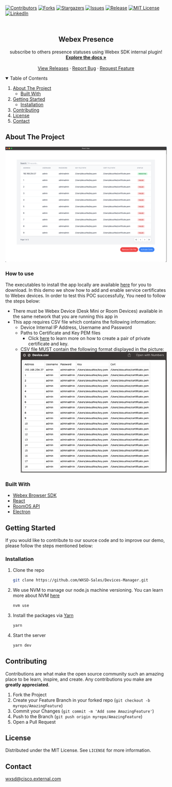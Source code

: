 [![Contributors][contributors-shield]][contributors-url]
[![Forks][forks-shield]][forks-url]
[![Stargazers][stars-shield]][stars-url]
[![Issues][issues-shield]][issues-url]
[![Release][release-shield]][issues-url]
[![MIT License][license-shield]][license-url]
[![LinkedIn][linkedin-shield]][linkedin-url]

<!-- PROJECT LOGO -->
<br />
<p align="center">
  <h2 align="center">Webex Presence</h2>

  <p align="center">
  subscribe to others presence statuses using Webex SDK internal plugin! 
    <br />
    <a href="https://github.com/WXSD-Sales/Devices-Manager"><strong>Explore the docs »</strong></a>
    <br />
    <br />
    <a href="https://github.com/WXSD-Sales/Devices-Manager/releases">View Releases</a>
    ·
    <a href="https://github.com/WXSD-Sales/Devices-Manager/issues">Report Bug</a>
    ·
    <a href="https://github.com/WXSD-Sales/Devices-Manager/issues">Request Feature</a>
  </p>
</p>

<!-- TABLE OF CONTENTS -->
<details open="open">
  <summary>Table of Contents</summary>
  <ol>
    <li>
      <a href="#about-the-project">About The Project</a>
      <ul>
        <li><a href="#built-with">Built With</a></li>
      </ul>
    </li>
    <li>
      <a href="#getting-started">Getting Started</a>
      <ul>
        <li><a href="#installation">Installation</a></li>
      </ul>
    </li>
    <li><a href="#contributing">Contributing</a></li>
    <li><a href="#license">License</a></li>
    <li><a href="#contact">Contact</a></li>
  </ol>
</details>

<!-- ABOUT THE PROJECT -->

## About The Project

[![production-screenshot](images/rebooted.png)](link)

### How to use

The executables to install the app locally are available [here]( https://github.com/WXSD-Sales/Devices-Manager/releases) for you to download.
In this demo we show how to add and enable service certificates to Webex devices. In order to test this POC successfully, You need to follow the steps below:

 - There must be Webex Device (Desk Mini or Room Devices) available in the same network that you are running this app in
 - This app requires CSV file which contains the following information:
   - Device Internal IP Address, Username and Password
   - Paths to Certificate and Key PEM files
     - Click [here](https://www.suse.com/support/kb/doc/?id=000018152) to learn more on how to create a pair of private certificate and key.
   - CSV file MUST contain the following format displayed in the picture:
   ![production-screenshot](images/devices.png)
### Built With

- [Webex Browser SDK](https://github.com/webex/webex-js-sdk)
- [React](https://reactjs.org)
- [RoomOS API](https://roomos.cisco.com/)
- [Electron](https://www.electronjs.org/)

<!-- GETTING STARTED -->

## Getting Started

If you would like to contribute to our source code and to improve our demo, please follow the steps mentioned below:

### Installation

1. Clone the repo
   ```sh
   git clone https://github.com/WXSD-Sales/Devices-Manager.git
   ```
2. We use NVM to manage our node.js machine versioning. You can learn more about NVM [here](https://github.com/nvm-sh/nvm)
   ```sh
   nvm use
   ```
3. Install the packages via [Yarn](https://classic.yarnpkg.com/en/)
   ```sh
   yarn
   ```
4. Start the server
   ```sh
   yarn dev
   ```

<!-- CONTRIBUTING -->

## Contributing

Contributions are what make the open source community such an amazing place to be learn, inspire, and create. Any contributions you make are **greatly appreciated**.

1. Fork the Project
2. Create your Feature Branch in your forked repo (`git checkout -b myrepo/AmazingFeature`)
3. Commit your Changes (`git commit -m 'Add some AmazingFeature'`)
4. Push to the Branch (`git push origin myrepo/AmazingFeature`)
5. Open a Pull Request

<!-- LICENSE -->

## License

Distributed under the MIT License. See `LICENSE` for more information.

<!-- CONTACT -->

## Contact

wxsd@cisco.external.com

<!-- MARKDOWN LINKS & IMAGES -->
<!-- https://www.markdownguide.org/basic-syntax/#reference-style-links -->

[contributors-shield]: https://img.shields.io/github/contributors/WXSD-Sales/Devices-Manager.svg?style=for-the-badge
[contributors-url]: https://github.com/WXSD-Sales/Devices-Manager/graphs/contributors
[forks-shield]: https://img.shields.io/github/forks/WXSD-Sales/Devices-Manager.svg?style=for-the-badge
[forks-url]: https://github.com/WXSD-Sales/Devices-Manager/network/members
[stars-shield]: https://img.shields.io/github/stars/WXSD-Sales/Devices-Manager.svg?style=for-the-badge
[stars-url]: https://github.com/WXSD-Sales/Devices-Manager/stargazers
[issues-shield]: https://img.shields.io/github/issues/WXSD-Sales/Devices-Manager.svg?style=for-the-badge
[issues-url]: https://github.com/WXSD-Sales/Devices-Manager/issues
[release-shield]: https://img.shields.io/github/package-json/v/WXSD-Sales/Devices-Manager
[release-url]: https://github.com/WXSD-Sales/Devices-Manager/releases
[license-shield]: https://img.shields.io/github/license/WXSD-Sales/Devices-Manager.svg?style=for-the-badge
[license-url]: https://github.com/WXSD-Sales/Devices-Manager/blob/master/LICENSE.txt
[linkedin-shield]: https://img.shields.io/badge/-LinkedIn-black.svg?style=for-the-badge&logo=linkedin&colorB=555
[linkedin-url]: https://www.linkedin.com/in/arash-koushkebaghi-9b1701a4/
[product-screenshot]: assets/images/presence.png